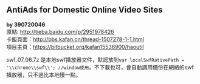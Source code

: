 ## AntiAds for Domestic Online Video Sites
**by 390720046**<br/>
原貼: http://tieba.baidu.com/p/2951978426<br/>
卡飯頁面：http://bbs.kafan.cn/thread-1507278-1-1.html<br/>
項目主頁：https://bitbucket.org/kafan15536900/haoutil<br/>

swf_07_06.7z 是本地swf播放器文件，默認放到`var localSwfRativePath = '\\chrome\\swf\\'; //window使用`。不下載也可，會自動調用備份在網絡的swf播放器，只不過比本地慢一點。

